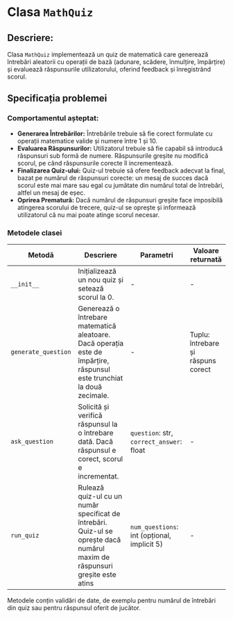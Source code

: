 # Clasa `MathQuiz`

## Descriere:
Clasa `MathQuiz` implementează un quiz de matematică care generează întrebări aleatorii cu operații de bază (adunare, scădere, înmulțire, împărțire) și evaluează răspunsurile utilizatorului, oferind feedback și înregistrând scorul.

## Specificația problemei

### Comportamentul așteptat:

- **Generarea Întrebărilor:** Întrebările trebuie să fie corect formulate cu operații matematice valide și numere între 1 și 10.
- **Evaluarea Răspunsurilor:** Utilizatorul trebuie să fie capabil să introducă răspunsuri sub formă de numere. Răspunsurile greșite nu modifică scorul, pe când răspunsurile corecte îl incrementează.
- **Finalizarea Quiz-ului:** Quiz-ul trebuie să ofere feedback adecvat la final, bazat pe numărul de răspunsuri corecte: un mesaj de succes dacă scorul este mai mare sau egal cu jumătate din numărul total de întrebări, altfel un mesaj de eșec.
- **Oprirea Prematură:** Dacă numărul de răspunsuri greșite face imposibilă atingerea scorului de trecere, quiz-ul se oprește și informează utilizatorul că nu mai poate atinge scorul necesar.


### Metodele clasei

| Metodă| Descriere                                                                                                                   | Parametri                                   | Valoare returnată                  |
|-|-----------------------------------------------------------------------------------------------------------------------------|---------------------------------------------|------------------------------------|
|`__init__`| Inițializează un nou quiz și setează scorul la 0.                                                                           | -                                           | -                                  |
| `generate_question` | Generează o întrebare matematică aleatoare. Dacă operația este de împărțire, răspunsul este trunchiat la două zecimale.     | -                                           | Tuplu: întrebare și răspuns corect |
| `ask_question` | Solicită și verifică răspunsul la o întrebare dată. Dacă răspunsul e corect, scorul e incrementat.                          | `question`: str, `correct_answer`: float    | -                                  |
| `run_quiz`| Rulează quiz-ul cu un număr specificat de întrebări. Quiz-ul se oprește dacă numărul maxim de răspunsuri greșite este atins | `num_questions`: int (opțional, implicit 5) | -                                  |

Metodele conțin validări de date, de exemplu pentru numărul de întrebări din quiz sau pentru răspunsul oferit de jucător. 

